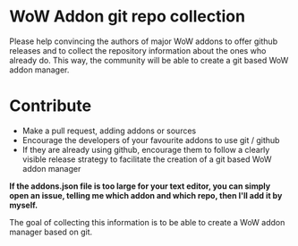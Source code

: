 # WoW Addon git repo collection

Please help convincing the authors of major WoW addons to offer github releases and to collect the repository information about the ones who already do. 
This way, the community will be able to create a git based WoW addon manager.

# Contribute

- Make a pull request, adding addons or sources
- Encourage the developers of your favourite addons to use git / github
- If they are already using github, encourage them to follow a clearly visible release strategy to facilitate the creation of a git based WoW addon manager

**If the addons.json file is too large for your text editor, you can simply open an issue, telling me which addon and which repo, then I'll add it by myself.**

The goal of collecting this information is to be able to create a WoW addon manager based on git.
